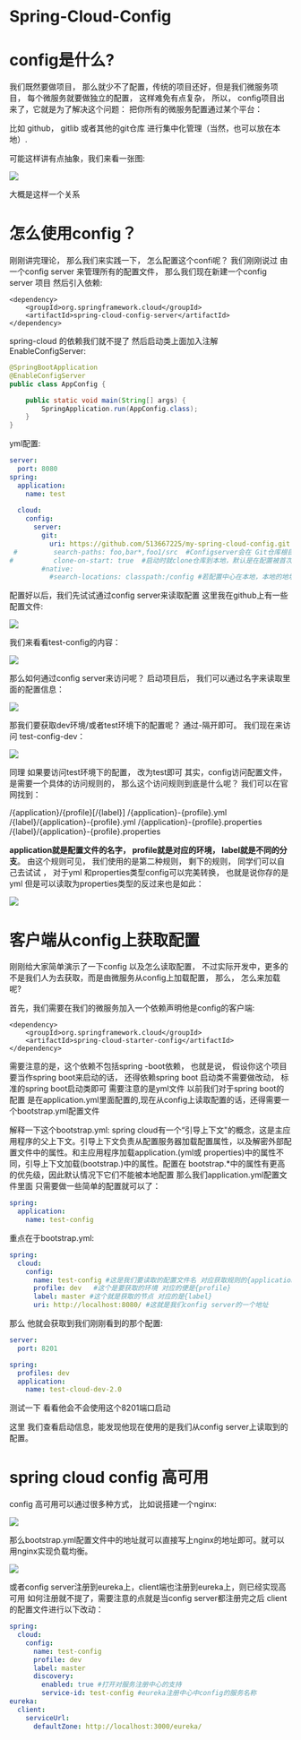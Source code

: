 # Spring-Cloud-Config

# config是什么?
 我们既然要做项目， 那么就少不了配置，传统的项目还好，但是我们微服务项目， 每个微服务就要做独立的配置， 这样难免有点复杂， 所以， config项目出来了，它就是为了解决这个问题： 把你所有的微服务配置通过某个平台：

比如 github， gitlib 或者其他的git仓库 进行集中化管理（当然，也可以放在本地）.

可能这样讲有点抽象，我们来看一张图:
  
![](configServer.assets/pic-20200708-153550.png)

大概是这样一个关系

# 怎么使用config？
刚刚讲完理论， 那么我们来实践一下， 怎么配置这个confi呢？ 我们刚刚说过 由一个config server 来管理所有的配置文件， 那么我们现在新建一个config server 项目 然后引入依赖:
```maven
<dependency> 
    <groupId>org.springframework.cloud</groupId> 
    <artifactId>spring-cloud-config-server</artifactId> 
</dependency>
```
spring-cloud 的依赖我们就不提了
然后启动类上面加入注解EnableConfigServer:
```java
@SpringBootApplication
@EnableConfigServer
public class AppConfig {

    public static void main(String[] args) {
        SpringApplication.run(AppConfig.class);
    }
}
```
yml配置:
```yml
server: 
  port: 8080 
spring: 
  application: 
    name: test 
 
  cloud: 
    config: 
      server: 
        git: 
          uri: https://github.com/513667225/my-spring-cloud-config.git #配置文件在github上的地址 
 #         search-paths: foo,bar*,foo1/src  #Configserver会在 Git仓库根目录、 foo子目录，以及所有以 bar开头的子目录中查找配置文件。 
#          clone-on-start: true  #启动时就clone仓库到本地，默认是在配置被首次请求时，config server才会clone git仓库 
        #native: 
          #search-locations: classpath:/config #若配置中心在本地，本地的地址 
```
配置好以后，我们先试试通过config server来读取配置
这里我在github上有一些配置文件:

![](configServer.assets/pic-20200708-153957.png)

我们来看看test-config的内容：

![](configServer.assets/pic-20200708-153922.png)

那么如何通过config server来访问呢？ 
启动项目后， 我们可以通过名字来读取里面的配置信息：  

![](configServer.assets/pic-20200708-154059.png)

那我们要获取dev环境/或者test环境下的配置呢？ 通过-隔开即可。
我们现在来访问 test-config-dev：
 
![](configServer.assets/pic-20200708-154129.png)

同理 如果要访问test环境下的配置， 改为test即可
其实，config访问配置文件，是需要一个具体的访问规则的， 那么这个访问规则到底是什么呢？ 我们可以在官网找到：

/{application}/{profile}[/{label}] 
/{application}-{profile}.yml 
/{label}/{application}-{profile}.yml 
/{application}-{profile}.properties 
/{label}/{application}-{profile}.properties

**application就是配置文件的名字， profile就是对应的环境， label就是不同的分支**。
由这个规则可见， 我们使用的是第二种规则， 剩下的规则， 同学们可以自己去试试 ，  对于yml 和properties类型config可以完美转换， 也就是说你存的是yml 但是可以读取为properties类型的反过来也是如此：
 
![](configServer.assets/pic-20200708-154217.png)

# 客户端从config上获取配置
刚刚给大家简单演示了一下config 以及怎么读取配置， 不过实际开发中，更多的不是我们人为去获取，而是由微服务从config上加载配置， 那么， 怎么来加载呢?

首先，我们需要在我们的微服务加入一个依赖声明他是config的客户端:
```maven
<dependency> 
    <groupId>org.springframework.cloud</groupId> 
    <artifactId>spring-cloud-starter-config</artifactId> 
</dependency>
```
需要注意的是，这个依赖不包括spring -boot依赖， 也就是说， 假设你这个项目要当作spring boot来启动的话， 还得依赖spring boot 
启动类不需要做改动， 标准的spring boot启动类即可
需要注意的是yml文件
以前我们对于spring boot的配置 是在application.yml里面配置的,现在从config上读取配置的话，还得需要一个bootstrap.yml配置文件

解释一下这个bootstrap.yml:
spring cloud有一个“引导上下文"的概念，这是主应用程序的父上下文。引导上下文负责从配置服务器加载配置属性，以及解密外部配置文件中的属性。和主应用程序加载application.(yml或 properties)中的属性不同，引导上下文加载(bootstrap.)中的属性。配置在 bootstrap.*中的属性有更高的优先级，因此默认情况下它们不能被本地配置
那么我们application.yml配置文件里面 只需要做一些简单的配置就可以了：
```yml
spring:
  application:
    name: test-config
```
重点在于bootstrap.yml:
```yml
spring: 
  cloud: 
    config: 
      name: test-config #这是我们要读取的配置文件名 对应获取规则的{application} 
      profile: dev   #这个是要获取的环境 对应的便是{profile} 
      label: master #这个就是获取的节点 对应的是{label} 
      uri: http://localhost:8080/ #这就是我们config server的一个地址
```
那么 他就会获取到我们刚刚看到的那个配置:
```yml
server:
  port: 8201

spring:
  profiles: dev
  application:
    name: test-cloud-dev-2.0
```
测试一下 看看他会不会使用这个8201端口启动
 
这里 我们查看启动信息，能发现他现在使用的是我们从config server上读取到的配置。


# spring cloud config 高可用
config 高可用可以通过很多种方式， 比如说搭建一个nginx:
 
![](configServer.assets/pic-20200708-154649.png)

那么bootstrap.yml配置文件中的地址就可以直接写上nginx的地址即可。就可以用nginx实现负载均衡。
 
![](configServer.assets/pic-20200708-154710.png)

或者config server注册到eureka上，client端也注册到eureka上，则已经实现高可用
如何注册就不提了，需要注意的点就是当config server都注册完之后 client的配置文件进行以下改动：
```yml
spring: 
  cloud: 
    config: 
      name: test-config 
      profile: dev 
      label: master 
      discovery: 
        enabled: true #打开对服务注册中心的支持 
        service-id: test-config #eureka注册中心中config的服务名称
eureka: 
  client: 
    serviceUrl: 
      defaultZone: http://localhost:3000/eureka/
```
